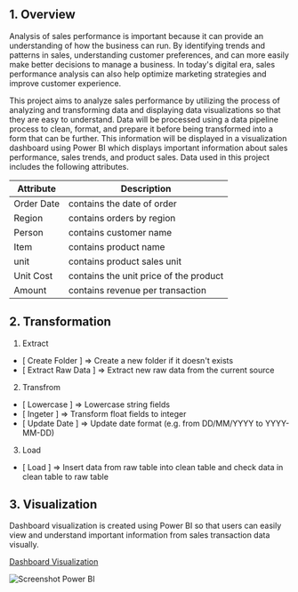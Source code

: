 ## 1. Overview

Analysis of sales performance is important because it can provide an understanding of how the business can run. By identifying trends and patterns in sales, understanding customer preferences, and can more easily make better decisions to manage a business. In today's digital era, sales performance analysis can also help optimize marketing strategies and improve customer experience.

This project aims to analyze sales performance by utilizing the process of analyzing and transforming data and displaying data visualizations so that they are easy to understand. Data will be processed using a data pipeline process to clean, format, and prepare it before being transformed into a form that can be further. This information will be displayed in a visualization dashboard using Power BI which displays important information about sales performance, sales trends, and product sales. Data used in this project includes the following attributes.

| Attribute  | Description                            |
| ---------- | -------------------------------------- |
| Order Date | contains the date of order             |
| Region     | contains orders by region              |
| Person     | contains customer name                 |
| Item       | contains product name                  |
| unit       | contains product sales unit            |
| Unit Cost  | contains the unit price of the product |
| Amount     | contains revenue per transaction       |

## 2. Transformation

1. Extract

- [ Create Folder ] => Create a new folder if it doesn't exists
- [ Extract Raw Data ] => Extract new raw data from the current source

2. Transfrom

- [ Lowercase ] => Lowercase string fields
- [ Ingeter ] => Transform float fields to integer
- [ Update Date ] => Update date format (e.g. from DD/MM/YYYY to YYYY-MM-DD)

3. Load

- [ Load ] => Insert data from raw table into clean table and check data in clean table to raw table

## 3. Visualization

Dashboard visualization is created using Power BI so that users can easily view and understand important information from sales transaction data visually.

[Dashboard Visualization](https://app.powerbi.com/view?r=eyJrIjoiNThhNDMwMDEtNDQ1MC00ZWE5LTllM2ItYzRjOTQwODEyYjJjIiwidCI6IjE1ZDA3NjUyLWQ4NzgtNGIwOS05MjJhLWE5ZTlkOTQwZjMxYSIsImMiOjEwfQ%3D%3D)

![Screenshot Power BI](https://user-images.githubusercontent.com/57904007/225773236-ff5cd4fc-01cc-4495-a022-bd319ceb8fcb.png)
